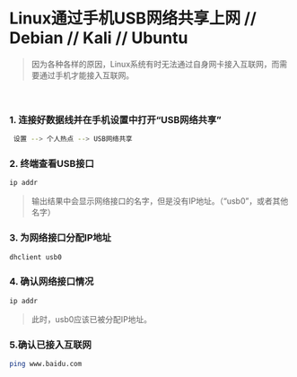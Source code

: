 # Linux通过手机USB网络共享上网 // Debian // Kali // Ubuntu

> 因为各种各样的原因，Linux系统有时无法通过自身网卡接入互联网，而需要通过手机才能接入互联网。

　

### 1. 连接好数据线并在手机设置中打开“USB网络共享”

```bash
 设置 --> 个人热点 --> USB网络共享
```

### 2. 终端查看USB接口

```bash
ip addr
```

> 输出结果中会显示网络接口的名字，但是没有IP地址。（“usb0”，或者其他名字）  

### 3. 为网络接口分配IP地址

```bash
dhclient usb0
```

### 4. 确认网络接口情况

```bash
ip addr
```

> 此时，usb0应该已被分配IP地址。

### 5.确认已接入互联网

```bash
ping www.baidu.com
```


